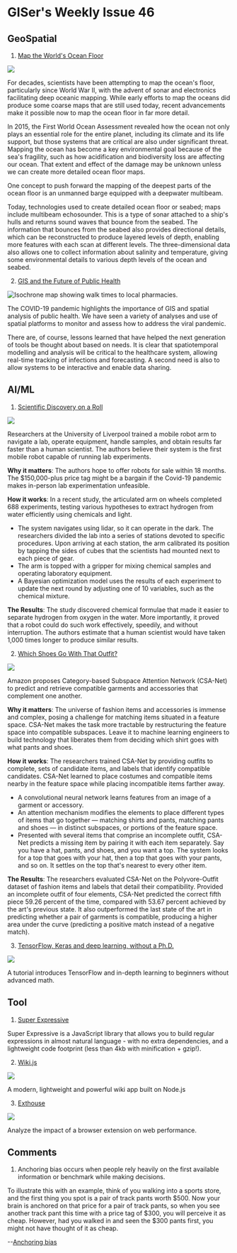 # GISer's Weekly Issue 46

## GeoSpatial

1. [Map the World's Ocean Floor](https://www.gislounge.com/how-geospatial-technologies-to-complete-the-effort-to-map-the-worlds-ocean-floor/)

![](https://i1.wp.com/www.gislounge.com/wp-content/uploads/2020/07/unmanned-barge-ocean-floor-mapping.png?w=1000&ssl=1)

For decades, scientists have been attempting to map the ocean's floor, particularly since World War II, with the advent of sonar and electronics facilitating deep oceanic mapping. While early efforts to map the oceans did produce some coarse maps that are still used today, recent advancements make it possible now to map the ocean floor in far more detail.

In 2015, the First World Ocean Assessment revealed how the ocean not only plays an essential role for the entire planet, including its climate and its life support, but those systems that are critical are also under significant threat. Mapping the ocean has become a key environmental goal because of the sea's fragility, such as how acidification and biodiversity loss are affecting our ocean. That extent and effect of the damage may be unknown unless we can create more detailed ocean floor maps.

One concept to push forward the mapping of the deepest parts of the ocean floor is an unmanned barge equipped with a deepwater multibeam.

Today, technologies used to create detailed ocean floor or seabed; maps include multibeam echosounder. This is a type of sonar attached to a ship's hulls and returns sound waves that bounce from the seabed. The information that bounces from the seabed also provides directional details, which can be reconstructed to produce layered levels of depth, enabling more features with each scan at different levels. The three-dimensional data also allows one to collect information about salinity and temperature, giving some environmental details to various depth levels of the ocean and seabed.

2. [GIS and the Future of Public Health](https://www.gislounge.com/gis-and-the-future-of-public-health/)

![Isochrone map showing walk times to local pharmacies. ](https://i1.wp.com/www.gislounge.com/wp-content/uploads/2020/07/isochrone-map-uk.png?w=1000&ssl=1)

The COVID-19 pandemic highlights the importance of GIS and spatial analysis of public health. We have seen a variety of analyses and use of spatial platforms to monitor and assess how to address the viral pandemic.

There are, of course, lessons learned that have helped the next generation of tools be thought about based on needs. It is clear that spatiotemporal modelling and analysis will be critical to the healthcare system, allowing real-time tracking of infections and forecasting. A second need is also to allow systems to be interactive and enable data sharing.

## AI/ML

1. [Scientific Discovery on a Roll](https://www.nature.com/articles/s41586-020-2442-2)

![](<https://blog.deeplearning.ai/hubfs/ezgif.com-optimize%20(14).gif>)

Researchers at the University of Liverpool trained a mobile robot arm to navigate a lab, operate equipment, handle samples, and obtain results far faster than a human scientist. The authors believe their system is the first mobile robot capable of running lab experiments.

**Why it matters**: The authors hope to offer robots for sale within 18 months. The \$150,000-plus price tag might be a bargain if the Covid-19 pandemic makes in-person lab experimentation unfeasible.

**How it works**: In a recent study, the articulated arm on wheels completed 688 experiments, testing various hypotheses to extract hydrogen from water efficiently using chemicals and light.

- The system navigates using lidar, so it can operate in the dark.
  The researchers divided the lab into a series of stations devoted to specific procedures. Upon arriving at each station, the arm calibrated its position by tapping the sides of cubes that the scientists had mounted next to each piece of gear.
- The arm is topped with a gripper for mixing chemical samples and operating laboratory equipment.
- A Bayesian optimization model uses the results of each experiment to update the next round by adjusting one of 10 variables, such as the chemical mixture.

**The Results**: The study discovered chemical formulae that made it easier to separate hydrogen from oxygen in the water. More importantly, it proved that a robot could do such work effectively, speedily, and without interruption. The authors estimate that a human scientist would have taken 1,000 times longer to produce similar results.

2. [Which Shoes Go With That Outfit?](https://arxiv.org/abs/1912.08967)

![](https://blog.deeplearning.ai/hubfs/CSA-Net.gif)

Amazon proposes Category-based Subspace Attention Network (CSA-Net) to predict and retrieve compatible garments and accessories that complement one another.

**Why it matters**: The universe of fashion items and accessories is immense and complex, posing a challenge for matching items situated in a feature space. CSA-Net makes the task more tractable by restructuring the feature space into compatible subspaces. Leave it to machine learning engineers to build technology that liberates them from deciding which shirt goes with what pants and shoes.

**How it works**: The researchers trained CSA-Net by providing outfits to complete, sets of candidate items, and labels that identify compatible candidates. CSA-Net learned to place costumes and compatible items nearby in the feature space while placing incompatible items farther away.

- A convolutional neural network learns features from an image of a garment or accessory.
- An attention mechanism modifies the elements to place different types of items that go together — matching shirts and pants, matching pants and shoes — in distinct subspaces, or portions of the feature space.
- Presented with several items that comprise an incomplete outfit, CSA-Net predicts a missing item by pairing it with each item separately. Say you have a hat, pants, and shoes, and you want a top. The system looks for a top that goes with your hat, then a top that goes with your pants, and so on. It settles on the top that's nearest to every other item.

**The Results**: The researchers evaluated CSA-Net on the Polyvore-Outfit dataset of fashion items and labels that detail their compatibility. Provided an incomplete outfit of four elements, CSA-Net predicted the correct fifth piece 59.26 percent of the time, compared with 53.67 percent achieved by the art's previous state. It also outperformed the last state of the art in predicting whether a pair of garments is compatible, producing a higher area under the curve (predicting a positive match instead of a negative match).

3. [TensorFlow, Keras and deep learning, without a Ph.D.](https://codelabs.developers.google.com/codelabs/cloud-tensorflow-mnist/#0)

![](https://camo.githubusercontent.com/88e8f05934e258ddd2bf0f43a8e0b98427862f49/68747470733a2f2f7777772e77616e67626173652e636f6d2f626c6f67696d672f61737365742f3230323030372f6267323032303037313730352e6a7067)

A tutorial introduces TensorFlow and in-depth learning to beginners without advanced math.

## Tool

1. [Super Expressive](https://github.com/francisrstokes/super-expressive)

Super Expressive is a JavaScript library that allows you to build regular expressions in almost natural language - with no extra dependencies, and a lightweight code footprint (less than 4kb with minification + gzip!).

2. [Wiki.js](https://github.com/Requarks/wiki)

![](https://wiki.js.org/img/wiki-screenshot-2x.830b799c.png)

A modern, lightweight and powerful wiki app built on Node.js

3. [Exthouse](https://github.com/treosh/exthouse)

![](https://user-images.githubusercontent.com/158189/59514028-5904e680-8ebc-11e9-9e3f-bb6c9f8b464e.png)

Analyze the impact of a browser extension on web performance.

## Comments

1. Anchoring bias occurs when people rely heavily on the first available information or benchmark while making decisions.

To illustrate this with an example, think of you walking into a sports store, and the first thing you spot is a pair of track pants worth $500. Now your brain is anchored on that price for a pair of track pants, so when you see another track pant this time with a price tag of $300, you will perceive it as cheap. However, had you walked in and seen the \$300 pants first, you might not have thought of it as cheap.

--[Anchoring bias](https://models.substack.com/p/why-are-we-anchored-often)
